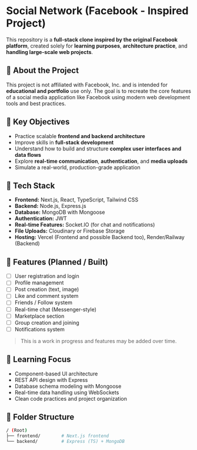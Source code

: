 # Social Network (Facebook - Inspired Project)

This repository is a **full-stack clone inspired by the original Facebook platform**, created solely for **learning purposes**, **architecture practice**, and **handling large-scale web projects**.

## 📌 About the Project

This project is not affiliated with Facebook, Inc. and is intended for **educational and portfolio** use only. The goal is to recreate the core features of a social media application like Facebook using modern web development tools and best practices.

## 🎯 Key Objectives

- Practice scalable **frontend and backend architecture**
- Improve skills in **full-stack development**
- Understand how to build and structure **complex user interfaces and data flows**
- Explore **real-time communication**, **authentication**, and **media uploads**
- Simulate a real-world, production-grade application

## 🔧 Tech Stack

- **Frontend:** Next.js, React, TypeScript, Tailwind CSS
- **Backend:** Node.js, Express.js
- **Database:** MongoDB with Mongoose
- **Authentication:** JWT
- **Real-time Features:** Socket.IO (for chat and notifications)
- **File Uploads:** Cloudinary or Firebase Storage
- **Hosting:** Vercel (Frontend and possible Backend too), Render/Railway (Backend)

## 🚀 Features (Planned / Built)

- [ ] User registration and login
- [ ] Profile management
- [ ] Post creation (text, image)
- [ ] Like and comment system
- [ ] Friends / Follow system
- [ ] Real-time chat (Messenger-style)
- [ ] Marketplace section
- [ ] Group creation and joining
- [ ] Notifications system

> This is a work in progress and features may be added over time.

## 🧠 Learning Focus

- Component-based UI architecture
- REST API design with Express
- Database schema modeling with Mongoose
- Real-time data handling using WebSockets
- Clean code practices and project organization

## 📁 Folder Structure

```bash
/ (Root)
├── frontend/        # Next.js frontend
└── backend/         # Express (TS) + MongoDB 
